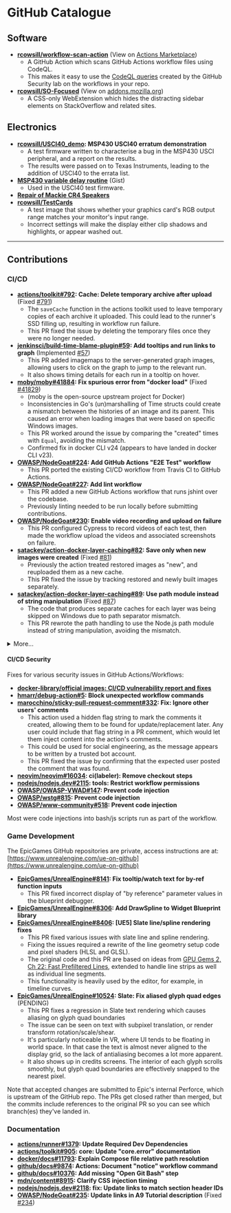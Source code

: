 # GitHub Catalogue
## Software

* **[rcowsill/workflow-scan-action](https://github.com/rcowsill/workflow-scan-action)** (View on [Actions Marketplace](https://github.com/marketplace/actions/workflow-scan-action))
  - A GitHub Action which scans GitHub Actions workflow files using CodeQL.
  - This makes it easy to use the [CodeQL queries](https://github.com/github/codeql/tree/main/javascript/ql/src/experimental/Security/CWE-094)
    created by the GitHub Security lab on the workflows in your repo.
* **[rcowsill/SO-Focused](https://github.com/rcowsill/SO-Focused)** (View on [addons.mozilla.org](https://addons.mozilla.org/en-GB/addon/so-focused/))
  - A CSS-only WebExtension which hides the distracting sidebar elements on StackOverflow and related sites.

## Electronics

* **[rcowsill/USCI40_demo](https://github.com/rcowsill/USCI40_demo): MSP430 USCI40 erratum demonstration**
  - A test firmware written to characterise a bug in the MSP430 USCI peripheral, and a report on the results.
  - The results were passed on to Texas Instruments, leading to the addition of USCI40 to the errata list.
* **[MSP430 variable delay routine](https://gist.github.com/rcowsill/213b8db204a554c419369d1027b3e221)** (Gist)
  - Used in the USCI40 test firmware.
* **[Repair of Mackie CR4 Speakers](Repairs/MackieCR4)**
* **[rcowsill/TestCards](Electronics/TestCards)**
  - A test image that shows whether your graphics card's RGB output range matches your monitor's input range.
  - Incorrect settings will make the display either clip shadows and highlights, or appear washed out.


---

## Contributions
### CI/CD

* **[actions/toolkit#792](https://github.com/actions/toolkit/pull/792): Cache: Delete temporary archive after upload** (Fixed [#791](https://github.com/actions/toolkit/issues/791))
  - The `saveCache` function in the actions toolkit used to leave temporary copies of each archive it uploaded.
    This could lead to the runner's SSD filling up, resulting in workflow run failure.
  - This PR fixed the issue by deleting the temporary files once they were no longer needed. 
* **[jenkinsci/build-time-blame-plugin#59](https://github.com/jenkinsci/build-time-blame-plugin/pull/59): Add tooltips and run links to graph** (Implemented [#57](https://github.com/jenkinsci/build-time-blame-plugin/issues/57))
  - This PR added imagemaps to the server-generated graph images, allowing users to click on the graph to jump to the relevant run.
  - It also shows timing details for each run in a tooltip on hover.
* **[moby/moby#41884](https://github.com/moby/moby/pull/41884): Fix spurious error from "docker load"** (Fixed [#41829](https://github.com/moby/moby/issues/41829))
  - (moby is the open-source upstream project for Docker)
  - Inconsistencies in Go's (un)marshalling of Time structs could create a mismatch between the histories of an image and its parent.
    This caused an error when loading images that were based on specific Windows images.
  - This PR worked around the issue by comparing the "created" times with `Equal`, avoiding the mismatch.
  - Confirmed fix in docker CLI v24 (appears to have landed in docker CLI v23).
* **[OWASP/NodeGoat#224](https://github.com/OWASP/NodeGoat/pull/224): Add GitHub Actions "E2E Test" workflow**
  - This PR ported the existing CI/CD workflow from Travis CI to GitHub Actions.
* **[OWASP/NodeGoat#227](https://github.com/OWASP/NodeGoat/pull/227): Add lint workflow**
  - This PR added a new GitHub Actions workflow that runs jshint over the codebase.
  - Previously linting needed to be run locally before submitting contributions.
* **[OWASP/NodeGoat#230](https://github.com/OWASP/NodeGoat/pull/230): Enable video recording and upload on failure**
  - This PR configured Cypress to record videos of each test, then made the workflow upload the videos and associated screenshots on failure.
* **[satackey/action-docker-layer-caching#82](https://github.com/satackey/action-docker-layer-caching/pull/82): Save only when new images were created** (Fixed [#81](https://github.com/satackey/action-docker-layer-caching/issues/81))
  - Previously the action treated restored images as "new", and reuploaded them as a new cache.
  - This PR fixed the issue by tracking restored and newly built images separately.
* **[satackey/action-docker-layer-caching#89](https://github.com/satackey/action-docker-layer-caching/pull/89): Use path module instead of string manipulation** (Fixed [#87](https://github.com/satackey/action-docker-layer-caching/issues/87))
  - The code that produces separate caches for each layer was being skipped on Windows due to path separator mismatch.
  - This PR rewrote the path handling to use the Node.js path module instead of string manipulation, avoiding the mismatch.

<details markdown="1"><summary>More...</summary>

* **[checkstyle/checkstyle#11014](https://github.com/checkstyle/checkstyle/pull/11014): infra: Set permissions required by the workflow**
* **[checkstyle/checkstyle#11016](https://github.com/checkstyle/checkstyle/pull/11016): infra: Fix branch name (remove quotes)**
* **[checkstyle/checkstyle#11024](https://github.com/checkstyle/checkstyle/pull/11024): infra: Update permissions for codeql workflow**
* **[containers/podman#10132](https://github.com/containers/podman/pull/10132): [CI:DOCS] Restore missing content to manpages**
* **[containers/podman#10167](https://github.com/containers/podman/pull/10167): [CI:DOCS] Improve titles of command HTML pages** (Fixed [#385](https://github.com/containers/podman.io_old/issues/385))
* **[containers/podman#10179](https://github.com/containers/podman/pull/10179): [CI:DOCS] Add titles to remote docs (windows)** (Fixed [#385](https://github.com/containers/podman.io_old/issues/385))
* **[containers/podman#10255](https://github.com/containers/podman/pull/10255): [CI:DOCS] Stop conversion of `--` into en dash** (Fixed [#389](https://github.com/containers/podman.io_old/issues/389))
* **[criteo/JVips#83](https://github.com/criteo/JVips/pull/83): Fix docker layer caching in build workflow**
* **[jenkinsci/build-time-blame-plugin#62](https://github.com/jenkinsci/build-time-blame-plugin/pull/62): Fix cast exception when a run has a missing step** (Fixed [#61](https://github.com/jenkinsci/build-time-blame-plugin/issues/61))
* **[OWASP/NodeGoat#214](https://github.com/OWASP/NodeGoat/pull/214): Fix intermittent test failures**
* **[OWASP/NodeGoat#218](https://github.com/OWASP/NodeGoat/pull/218): Fix repeated dbResets so tests run faster**
* **[OWASP/NodeGoat#223](https://github.com/OWASP/NodeGoat/pull/223): Fix Travis config warnings** (Fixed [#219](https://github.com/OWASP/NodeGoat/issues/219))
* **[satackey/action-docker-layer-caching#90](https://github.com/satackey/action-docker-layer-caching/pull/90): Detect updated "cache exists" error message** (Fixed [#85](https://github.com/satackey/action-docker-layer-caching/issues/85))
</details>

#### CI/CD Security

Fixes for various security issues in GitHub Actions/Workflows:

* **[docker-library/official images: CI/CD vulnerability report and fixes](Security/docker-official-images)**
* **[hmarr/debug-action#5](https://github.com/hmarr/debug-action/pull/5): Block unexpected workflow commands**
* **[marocchino/sticky-pull-request-comment#332](https://github.com/marocchino/sticky-pull-request-comment/pull/332): Fix: Ignore other users' comments**
  - This action used a hidden flag string to mark the comments it created, allowing them to be found for update/replacement later.
    Any user could include that flag string in a PR comment, which would let them inject content into the action's comments.
  - This could be used for social engineering, as the message appears to be written by a trusted bot account.
  - This PR fixed the issue by confirming that the expected user posted the comment that was found.
* **[neovim/neovim#16034](https://github.com/neovim/neovim/pull/16034): ci(labeler): Remove checkout steps**
* **[nodejs/nodejs.dev#2115](https://github.com/nodejs/nodejs.dev/pull/2115): tools: Restrict workflow permissions**
* **[OWASP/OWASP-VWAD#147](https://github.com/OWASP/OWASP-VWAD/pull/147): Prevent code injection**
* **[OWASP/wstg#815](https://github.com/OWASP/wstg/pull/815): Prevent code injection**
* **[OWASP/www-community#518](https://github.com/OWASP/www-community/pull/518): Prevent code injection**

Most were code injections into bash/js scripts run as part of the workflow.


### Game Development

The EpicGames GitHub repositories are private, access instructions are at: [https://www.unrealengine.com/ue-on-github](https://www.unrealengine.com/ue-on-github)

* **[EpicGames/UnrealEngine#8141](https://github.com/EpicGames/UnrealEngine/pull/8141): Fix tooltip/watch text for by-ref function inputs**
  - This PR fixed incorrect display of "by reference" parameter values in the blueprint debugger.
* **[EpicGames/UnrealEngine#8306](https://github.com/EpicGames/UnrealEngine/pull/8306): Add DrawSpline to Widget Blueprint library**
* **[EpicGames/UnrealEngine#8406](https://github.com/EpicGames/UnrealEngine/pull/8406): [UE5] Slate line/spline rendering fixes**
  - This PR fixed various issues with slate line and spline rendering.
  - Fixing the issues required a rewrite of the line geometry setup code and pixel shaders (HLSL and GLSL).
  - The original code and this PR are based on ideas from [GPU Gems 2, Ch 22: Fast Prefiltered Lines](https://developer.nvidia.com/gpugems/gpugems2/part-iii-high-quality-rendering/chapter-22-fast-prefiltered-lines),
    extended to handle line strips as well as individual line segments.
  - This functionality is heavily used by the editor, for example, in timeline curves.
* **[EpicGames/UnrealEngine#10524](https://github.com/EpicGames/UnrealEngine/pull/10524): Slate: Fix aliased glyph quad edges** (PENDING)
  - This PR fixes a regression in Slate text rendering which causes aliasing on glyph quad boundaries
  - The issue can be seen on text with subpixel translation, or render transform rotation/scale/shear.
  - It's particularly noticeable in VR, where UI tends to be floating in world space.
    In that case the text is almost never aligned to the display grid, so the lack of antialiasing becomes a lot more apparent.
  - It also shows up in credits screens. The interior of each glyph scrolls smoothly, but glyph quad boundaries are effectively snapped to the nearest pixel.

Note that accepted changes are submitted to Epic's internal Perforce, which is upstream of the GitHub repo.
The PRs get closed rather than merged, but the commits include references to the original PR so you can see
which branch(es) they've landed in.

### Documentation

* **[actions/runner#1379](https://github.com/actions/runner/pull/1379): Update Required Dev Dependencies**
* **[actions/toolkit#905](https://github.com/actions/toolkit/pull/905): core: Update "core.error" documentation**
* **[docker/docs#11793](https://github.com/docker/docs/pull/11793): Explain Compose file relative path resolution**
* **[github/docs#9874](https://github.com/github/docs/pull/9874): Actions: Document "notice" workflow command**
* **[github/docs#10376](https://github.com/github/docs/pull/10376): Add missing "Open Git Bash" step**
* **[mdn/content#8915](https://github.com/mdn/content/pull/8915): Clarify CSS injection timing**
* **[nodejs/nodejs.dev#2118](https://github.com/nodejs/nodejs.dev/pull/2118): fix: Update links to match section header IDs**
* **[OWASP/NodeGoat#235](https://github.com/OWASP/NodeGoat/pull/235): Update links in A9 Tutorial description** (Fixed [#234](https://github.com/OWASP/NodeGoat/issues/234))
